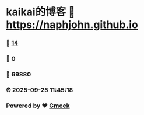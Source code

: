 # kaikai的博客 :link: https://naphjohn.github.io 
### :page_facing_up: [14](https://naphjohn.github.io/tag.html) 
### :speech_balloon: 0 
### :hibiscus: 69880 
### :alarm_clock: 2025-09-25 11:45:18 
### Powered by :heart: [Gmeek](https://github.com/Meekdai/Gmeek)

